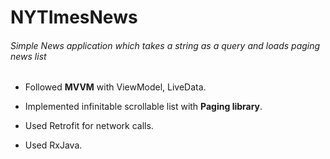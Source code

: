 # NYTImesNews
###### Simple News application which takes a string as a query and loads paging news list

- Followed **MVVM** with ViewModel, LiveData.

- Implemented infinitable scrollable list with **Paging library**.

- Used Retrofit for network calls.

- Used RxJava.
